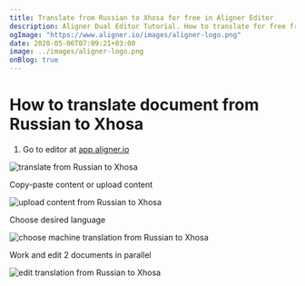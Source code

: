 ```yaml
---
title: Translate from Russian to Xhosa for free in Aligner Editor
description: Aligner Dual Editor Tutorial. How to translate for free from Russian to Xhosa. Aligner is multilingual document management platform. 
ogImage: "https://www.aligner.io/images/aligner-logo.png"
date: 2020-05-06T07:09:21+03:00
image: ../images/aligner-logo.png
onBlog: true
---
```


# How to translate document from Russian to Xhosa

1. Go to editor at [app.aligner.io](https://app.aligner.io "Aligner App web page")

![translate from Russian to Xhosa](../aligner-blank-editor.png "translate from Russian to Xhosa")

Copy-paste content or upload content

![upload content from Russian to Xhosa](../aligner-uploaded-document.png "upload content from Russian to Xhosa")

Choose desired language

![choose machine translation from Russian to Xhosa](../aligner-language-dropdown.png "choose machine translation from Russian to Xhosa")

Work and edit 2 documents in parallel

![edit translation from Russian to Xhosa](../aligner-double-sitded-editor.png "edit translation from Russian to Xhosa")


